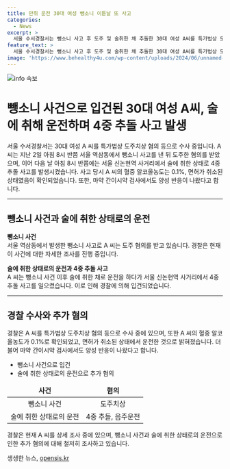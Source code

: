 ```yaml
---
title: 만취 운전 30대 여성 뺑소니 이튿날 또 사고
categories:
  - News
excerpt: >
  서울 수서경찰서는 뺑소니 사고 후 도주 및 술취한 채 추돌한 30대 여성 A씨를 특가법상 도주치상 혐의 등으로 수사 중입니다. A씨는 먼저 뺑소니 사고를 낸 뒤 도주한 혐의를 받았고, 다음 날에는 만취 상태로 4중 추돌 사고를 낸 것으로 밝혀졌습니다. A씨의 혈중알코올농도는 0.1%로 면허 취소 수준이었으며, 마약 간이시약 검사에서도 양성 반응이 나왔다고 합니다. 경찰은 사고 경위를 자세히 조사 중입니다. (150자)
feature_text: >
  서울 수서경찰서는 뺑소니 사고 후 도주 및 술취한 채 추돌한 30대 여성 A씨를 특가법상 도주치상 혐의 등으로 수사 중입니다. A씨는 먼저 뺑소니 사고를 낸 뒤 도주한 혐의를 받았고, 다음 날에는 만취 상태로 4중 추돌 사고를 낸 것으로 밝혀졌습니다. A씨의 혈중알코올농도는 0.1%로 면허 취소 수준이었으며, 마약 간이시약 검사에서도 양성 반응이 나왔다고 합니다. 경찰은 사고 경위를 자세히 조사 중입니다. (150자)
image: 'https://www.behealthy4u.com/wp-content/uploads/2024/06/unnamed-file.png'
---
```


<p><img src="https://www.behealthy4u.com/wp-content/uploads/2024/06/unnamed-file.png" alt="info 속보" /></p>

<h1 data-ke-size="size26"><b>뺑소니 사건으로 입건된 30대 여성 A씨, 술에 취해 운전하며 4중 추돌 사고 발생</b></h1>

<p data-ke-size="size16">서울 수서경찰서는 30대 여성 A 씨를 특가법상 도주치상 혐의 등으로 수사 중입니다. A 씨는 지난 2일 아침 8시 반쯤 서울 역삼동에서 뺑소니 사고를 낸 뒤 도주한 혐의를 받았으며, 이어 다음 날 아침 8시 반쯤에는 서울 신논현역 사거리에서 술에 취한 상태로 4중 추돌 사고를 발생시켰습니다. 사고 당시 A 씨의 혈중 알코올농도는 0.1%, 면허가 취소된 상태였음이 확인되었습니다. 또한, 마약 간이시약 검사에서도 양성 반응이 나왔다고 합니다.</p>

<hr>

<h2 data-ke-size="size26">뺑소니 사건과 술에 취한 상태로의 운전</h2>

<p data-ke-size="size16"><b>뺑소니 사건</b><br>
서울 역삼동에서 발생한 뺑소니 사고로 A 씨는 도주 혐의를 받고 있습니다. 경찰은 현재 이 사건에 대한 자세한 조사를 진행 중입니다.</p>

<p data-ke-size="size16"><b>술에 취한 상태로의 운전과 4중 추돌 사고</b><br>
A 씨는 뺑소니 사건 이후 술에 취한 채로 운전을 하다가 서울 신논현역 사거리에서 4중 추돌 사고를 일으켰습니다. 이로 인해 경찰에 의해 입건되었습니다.</p>

<hr>

<h2 data-ke-size="size26">경찰 수사와 추가 혐의</h2>

<p data-ke-size="size16">경찰은 A 씨를 특가법상 도주치상 혐의 등으로 수사 중에 있으며, 또한 A 씨의 혈중 알코올농도가 0.1%로 확인되었고, 면허가 취소된 상태에서 운전한 것으로 밝혀졌습니다. 더불어 마약 간이시약 검사에서도 양성 반응이 나왔다고 합니다.</p>

<ul>
<li>뺑소니 사건으로 입건</li>
<li>술에 취한 상태로의 운전으로 추가 혐의</li>
</ul>

<table>
<thead>
<tr>
<td style="text-align: center; height: 17px;"><b>사건</b></td>
<td style="text-align: center; height: 17px;"><b>혐의</b></td>
</tr>
</thead>
<tbody>
<tr>
<td style="text-align: center; height: 17px;">뺑소니 사건</td>
<td style="text-align: center; height: 17px;">도주치상</td>
</tr>
<tr>
<td style="text-align: center; height: 17px;">술에 취한 상태로의 운전</td>
<td style="text-align: center; height: 17px;">4중 추돌, 음주운전</td>
</tr>
</tbody>
</table>

<p data-ke-size="size16">경찰은 현재 A 씨를 상세 조사 중에 있으며, 뺑소니 사건과 술에 취한 상태로의 운전으로 인한 추가 혐의에 대해 철저히 조사하고 있습니다.</p>
생생한 뉴스, <a href="https://opensis.kr" rel="dofollow">opensis.kr</a>



